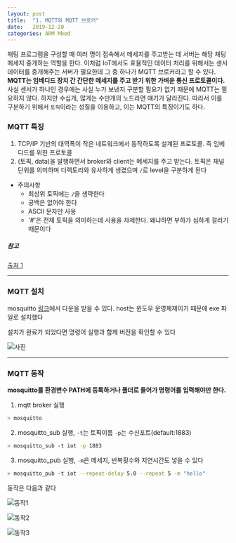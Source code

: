 ```yaml
---
layout: post
title:  "1. MQTT와 MQTT 브로커"
date:   2019-12-20
categories: ARM Mbed
---
```


채팅 프로그램을 구성할 때 여러 명이 접속해서 메세지를 주고받는 데 서버는 해당 채팅메세지 중개하는 역할을 한다. 이처럼 IoT에서도 효율적인 데이터 처리를 위해서는 센서 데이터를 중개해주는 서버가 필요한데 그 중 하나가 MQTT 브로커라고 할 수 있다. __MQTT는 임베디드 장치 간 간단한 메세지를 주고 받기 위한 가벼운 통신 프로토콜이다.__ 사실 센서가 하나인 경우에는 사실 누가 보낸지 구분할 필요가 없기 때문에 MQTT는 필요하지 않다. 하지만 수십개, 많게는 수만개의 노드라면 얘기가 달라진다. 따라서 이를 구분하기 위해서 `토픽`이라는 성질을 이용하고, 이는 MQTT의 특징이기도 하다.

### MQTT 특징
1. TCP/IP 기반의 대역폭이 작은 네트워크에서 동작하도록 설계된 프로토콜. 즉 임베디드를 위한 프로토콜
2. (토픽, data)을 발행하면서 broker와 client는 메세지를 주고 받는다. 토픽은 채널 단위를 의미하며 디렉토리와 유사하게 생겼으며 `/`로 level을 구분하게 된다
  * 주의사항
    * 최상위 토픽에는 `/`을 생략한다
    * 공백은 없어야 한다
    * ASCII 문자만 사용
    * '#'은 전체 토픽을 의미하는데 사용을 자제한다. 왜냐하면 부하가 심하게 걸리기 때문이다

##### 참고
[출처 1](http://www.hardcopyworld.com/gnuboard5/bbs/board.php?bo_table=lecture_iot&wr_id=26)

---

### MQTT 설치
mosquitto [링크](https://mosquitto.org/download/)에서 다운을 받을 수 있다. host는 윈도우 운영체제이기 때문에 exe 파일로 설치했다

설치가 완료가 되었다면 명령어 실행과 함께 버전을 확인할 수 있다

![사진](https://drive.google.com/open?id=1Ub89BwMX--w05kiwv5e-z_XRTRzbuZml)

---

### MQTT 동작
__mosquitto를 환경변수 PATH에 등록하거나 폴더로 들어가 명령어를 입력해야만 한다.__
1. mqtt broker 실행
  ```bash
  > mosquitto
  ```

2. mosquitto_sub 실행, `-t`는 토픽이름 `-p`는 수신포트(default:1883)
  ```bash
  > mosquitto_sub -t iot -p 1883
  ```

3. mosquitto_pub 실행, `-m`은 메세지, 반복횟수와 지연시간도 넣을 수 있다
  ```bash
  > mosquitto_pub -t iot --repeat-delay 5.0 --repeat 5 -m "hello"
  ```

동작은 다음과 같다

![동작1](https://drive.google.com/uc?id=1K3qPvMQM_GxCipg_-nIz3pZLNdu_F5Yx)

![동작2](https://drive.google.com/uc?id=1wCVYXkD215yN2jY2YXUlVz86bXJ9M6p2)

![동작3](https://drive.google.com/uc?id=1eTW7ekOlf5FVn0JyfbWsxeosWikF1aPr)
